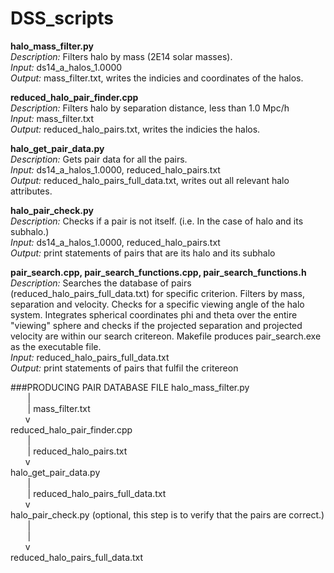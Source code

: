 # DSS_scripts

**halo_mass_filter.py** <br />
*Description:* Filters halo by mass (2E14 solar masses). <br />
*Input:* ds14_a_halos_1.0000 <br />
*Output:* mass_filter.txt, writes the indicies and coordinates of the halos. <br />

**reduced_halo_pair_finder.cpp**  <br />
*Description:* Filters halo by separation distance, less than 1.0 Mpc/h <br />
*Input:* mass_filter.txt <br />
*Output:* reduced_halo_pairs.txt, writes the indicies the halos. <br />

**halo_get_pair_data.py** <br />
*Description:* Gets pair data for all the pairs. <br />
*Input:* ds14_a_halos_1.0000, reduced_halo_pairs.txt <br />
*Output:* reduced_halo_pairs_full_data.txt, writes out all relevant halo attributes. <br />

**halo_pair_check.py** <br />
*Description:* Checks if a pair is not itself. (i.e. In the case of halo and its subhalo.) <br />
*Input:* ds14_a_halos_1.0000, reduced_halo_pairs.txt <br />
*Output:* print statements of pairs that are its halo and its subhalo <br />

**pair_search.cpp, pair_search_functions.cpp, pair_search_functions.h** <br />
*Description:* Searches the database of pairs (reduced_halo_pairs_full_data.txt) for specific criterion. Filters by mass, separation and velocity. Checks for a specific viewing angle of the halo system. Integrates spherical coordinates phi and theta over the entire "viewing" sphere and checks if the projected separation and projected velocity are within our search critereon. Makefile produces pair_search.exe as the executable file. <br />
*Input:* reduced_halo_pairs_full_data.txt <br />
*Output:* print statements of pairs that fulfil the critereon <br />

###PRODUCING PAIR DATABASE FILE
halo_mass_filter.py <br />
&nbsp;&nbsp;&nbsp;&nbsp;&nbsp;&nbsp;&nbsp;| <br />
&nbsp;&nbsp;&nbsp;&nbsp;&nbsp;&nbsp;&nbsp;| mass_filter.txt <br />
&nbsp;&nbsp;&nbsp;&nbsp;&nbsp;&nbsp;v <br />
reduced_halo_pair_finder.cpp <br />
&nbsp;&nbsp;&nbsp;&nbsp;&nbsp;&nbsp;&nbsp;| <br />
&nbsp;&nbsp;&nbsp;&nbsp;&nbsp;&nbsp;&nbsp;| reduced_halo_pairs.txt <br />
&nbsp;&nbsp;&nbsp;&nbsp;&nbsp;&nbsp;v <br />
halo_get_pair_data.py <br />
&nbsp;&nbsp;&nbsp;&nbsp;&nbsp;&nbsp;&nbsp;| <br />
&nbsp;&nbsp;&nbsp;&nbsp;&nbsp;&nbsp;&nbsp;| reduced_halo_pairs_full_data.txt <br />
&nbsp;&nbsp;&nbsp;&nbsp;&nbsp;&nbsp;v <br />
halo_pair_check.py (optional, this step is to verify that the pairs are correct.) <br />
&nbsp;&nbsp;&nbsp;&nbsp;&nbsp;&nbsp;&nbsp;| <br />
&nbsp;&nbsp;&nbsp;&nbsp;&nbsp;&nbsp;&nbsp;| <br />
&nbsp;&nbsp;&nbsp;&nbsp;&nbsp;&nbsp;v <br />
reduced_halo_pairs_full_data.txt <br />
